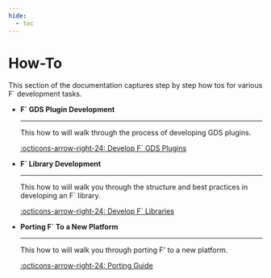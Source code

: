 ```yaml
---
hide:
  - toc
---
```


# How-To

This section of the documentation captures step by step how tos for various F´ development tasks.


<div class="grid cards" markdown>

-   <span class="card-title">__F´ GDS Plugin Development__</span>

    ---

    This how to will walk through the process of developing GDS plugins. 

    [:octicons-arrow-right-24: Develop F´ GDS Plugins](develop-gds-plugins.md)

-   <span class="card-title">__F´ Library Development__</span>

    ---

    This how to will walk you through the structure and best practices in developing an F´ library.

    [:octicons-arrow-right-24: Develop F´ Libraries](develop-fprime-libraries.md)

-   <span class="card-title">__Porting F´ To a New Platform__</span>

    ---

    This how to will walk you through porting F' to a new platform.

    [:octicons-arrow-right-24: Porting Guide](porting-guide.md)

</div>